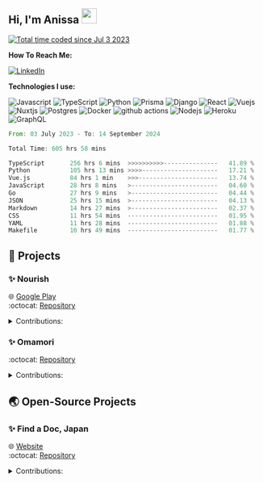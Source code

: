 ## Hi, I'm Anissa <a href="https://giphy.com/stickers/hand-fripon-rookip-kCMry3iScFtypKZXWn"><img src="https://media0.giphy.com/media/kCMry3iScFtypKZXWn/giphy.gif?cid=ecf05e47wscaohd0bpzliigg5ykevie8xov19ubwibuakysa&ep=v1_stickers_search&rid=giphy.gif&ct=s" width=30 /></a>
<a href="https://wakatime.com/@9d14fbb3-677a-4813-8366-3a1170924270"><img src="https://wakatime.com/badge/user/9d14fbb3-677a-4813-8366-3a1170924270.svg" alt="Total time coded since Jul 3 2023" /></a>


**How To Reach Me:**


<a href="https://www.linkedin.com/in/anissa-chadouli/" target="_blank"><img alt="LinkedIn" src="https://img.shields.io/badge/linkedin-%230077B5.svg?&style=for-the-badge&logo=linkedin&logoColor=white" /></a> 

**Technologies I use:**


<img alt="Javascript" src="https://shields.io/badge/JavaScript-F7DF1E?logo=JavaScript&logoColor=000&style=flat-square" /> <img alt="TypeScript" src="https://img.shields.io/badge/-TypeScript-007ACC?style=flat-square&logo=typescript&logoColor=white" /> <img alt="Python" src="https://img.shields.io/badge/-Python-007ACC?style=flat-square&logo=python&logoColor=yellow" /> <img alt="Prisma" src="https://img.shields.io/badge/Prisma-3982CE?style=slat-square&logo=Prisma&logoColor=white" /> <img alt="Django" src="https://img.shields.io/badge/-Django-092E20?style=flat-square&logo=django&logoColor=white" /> <img alt="React" src="https://img.shields.io/badge/-React-45b8d8?style=flat-square&logo=react&logoColor=white" /> <img alt="Vuejs" src="https://img.shields.io/badge/Vue.js-35495E?style=flat-square&logo=vuedotjs&logoColor=4FC08D"/> <img alt="Nuxtjs" src="https://img.shields.io/badge/Nuxt%20JS-00C58E?style=flat-square&logo=nuxt.js&logoColor=white"/> <img alt="Postgres" src="https://img.shields.io/badge/postgres-%23316192.svg?style=flat-square&logo=postgresql&logoColor=white" /> <img alt="Docker" src="https://img.shields.io/badge/-Docker-46a2f1?style=flat-square&logo=docker&logoColor=white" /> <img alt="github actions" src="https://img.shields.io/badge/-Github_Actions-2088FF?style=flat-square&logo=github-actions&logoColor=white" /> <img alt="Nodejs" src="https://img.shields.io/badge/-Nodejs-43853d?style=flat-square&logo=Node.js&logoColor=white" /> <img alt="Heroku" src="https://img.shields.io/badge/-Heroku-430098?style=flat-square&logo=heroku&logoColor=white" /> <img alt="GraphQL" src="https://img.shields.io/badge/-GraphQL-E10098?style=flat-square&logo=graphql&logoColor=white" />



<!--START_SECTION:waka-->

```rust
From: 03 July 2023 - To: 14 September 2024

Total Time: 605 hrs 58 mins

TypeScript       256 hrs 6 mins  >>>>>>>>>>---------------   41.89 %
Python           105 hrs 13 mins >>>>---------------------   17.21 %
Vue.js           84 hrs 1 min    >>>----------------------   13.74 %
JavaScript       28 hrs 8 mins   >------------------------   04.60 %
Go               27 hrs 9 mins   >------------------------   04.44 %
JSON             25 hrs 15 mins  >------------------------   04.13 %
Markdown         14 hrs 27 mins  >------------------------   02.37 %
CSS              11 hrs 54 mins  -------------------------   01.95 %
YAML             11 hrs 28 mins  -------------------------   01.88 %
Makefile         10 hrs 49 mins  -------------------------   01.77 %
```

<!--END_SECTION:waka-->


## :file_folder: Projects
### :sparkles: Nourish



:globe_with_meridians: [Google Play](https://play.google.com/store/apps/details?id=com.oddpharmacy.nourishfrontend&hl=en-JP)  
:octocat: [Repository](https://github.com/nourish-team)  

<details>
  <summary>Contributions:</summary>

  
-  Wrote the CRUD functions for the RESTful API using [Node.js](https://nodejs.org/en), [Express](https://expressjs.com/) and [TypeScript](https://www.typescriptlang.org/)
-  Created a relational database schema for [PostgreSQL](https://www.postgresql.org/), [Prisma](https://www.prisma.io/) and container with [Docker](https://www.docker.com/)
-  Implement automated tests using [Jest](https://jestjs.io/)
-  Created "Like" and "Filter" features using [React Native](https://reactnative.dev/)

  
</details>

### :sparkles: Omamori  



:octocat: [Repository](https://github.com/Anissa3005/omamori-backend) 

<details>
  <summary>Contributions:</summary>
  
- Responsive front-end using [TypeScript](https://www.typescriptlang.org/) and [React](https://react.dev/)
- Uploading photo using [AWS S3](https://aws.amazon.com/s3/)
- Implemented OAuth with [Firebase](https://firebase.google.com/)
- Wrote the CRUD functions for the RESTful API using [Python](https://www.python.org/) and [DjangoRESTframework](https://www.django-rest-framework.org/).
</details>


## :earth_asia: Open-Source Projects
### :sparkles: Find a Doc, Japan


:globe_with_meridians: [Website](https://www.findadoc.jp/)  
:octocat: [Repository](https://github.com/ourjapanlife/findadoc-server)

<details>
  <summary>Contributions:</summary>

 - Implemented end-to-end testing using [Jest](https://jestjs.io/)
- Implemented error handling to address edge cases using [TypeScript](https://www.typescriptlang.org/), [GraphQL](https://graphql.org/) and [Apollo Server](https://www.apollographql.com/docs/apollo-server/getting-started/)
- Helped with schema validation with [GraphQL](https://graphql.org/) and [GraphQL](https://graphql.org/)
</details> 




